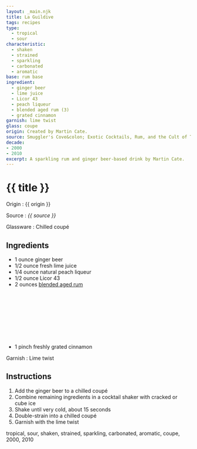 ```yaml
---
layout: _main.njk
title: La Guildive
tags: recipes
type:
  - tropical
  - sour
characteristic:
  - shaken
  - strained
  - sparkling
  - carbonated
  - aromatic
base: rum base
ingredient:
  - ginger beer
  - lime juice
  - Licor 43
  - peach liqueur
  - blended aged rum (3)
  - grated cinnamon
garnish: lime twist
glass: coupe
origin: Created by Martin Cate.
source: Smuggler's Cove&colon; Exotic Cocktails, Rum, and the Cult of Tiki
decade:
- 2000
- 2010
excerpt: A sparkling rum and ginger beer-based drink by Martin Cate.
---
```

<!-- markdownlint-disable MD025 -->
# {{ title }}
<!-- markdownlint-enable MD025 -->

Origin
  : {{ origin }}

Source
  : <cite><span data-pagefind-filter="Source">{{ source }}</span></cite>

Glassware
  : Chilled coupé

## Ingredients

* 1 ounce ginger beer
* 1/2 ounce fresh lime juice
* 1/4 ounce natural peach liqueur
* 1/2 ounce Licor 43
* 2 ounces [blended aged rum](/rums/05-rum-blended-aged/)<icon-l space="1em" class="bigger" label="(3)"><span class="with-icon"><svg class="icon"><use href="/assets/images/icons/circle-3.svg#circle-3"></use></svg></span></icon-l>
* 1 pinch freshly grated cinnamon

Garnish
  : <span data-pagefind-filter="Garnish">Lime twist</span>

## Instructions

1. Add the ginger beer to a chilled coupé
2. Combine remaining ingredients in a cocktail shaker with cracked or cube ice
3. Shake until very cold, about 15 seconds
4. Double-strain into a chilled coupé
5. Garnish with the lime twist

<div
  class="sr-only"
  data-cat[0]="Drink"
  data-type[0]="Tropical"
  data-type[1]="Sour"
  data-char[0]="Shaken"
  data-char[1]="Strained"
  data-char[2]="Sparkling"
  data-char[3]="Carbonated"
  data-char[4]="Aromatic"
  data-base[0]="Rum/Cane spirits"
  data-ingredient[0]="Ginger beer"
  data-ingredient[1]="Lime juice"
  data-ingredient[2]="Licor 43"
  data-ingredient[3]="Peach liqueur"
  data-ingredient[4]="Blended aged rum [3]"
  data-ingredient[5]="Cinnamon, grated"
  data-pantry[0]="Cinnamon, grated"
  data-juice[0]="Lime juice"
  data-liquor[0]="Licor 43"
  data-liquor[1]="Peach liqueur"
  data-liquor[2]="Blended aged rum [3]"
  data-soda[0]="Ginger beer"
  data-origin[0]="Martin Cate"
  data-glass[0]="Coupé"
  data-decade[0]="2000"
  data-decade[1]="2010"
  data-pagefind-filter="
    Category[data-cat[0]],
    Type[data-type[0]],
    Type[data-type[1]],
    Characteristic[data-char[0]],
    Characteristic[data-char[1]],
    Characteristic[data-char[2]],
    Characteristic[data-char[3]],
    Characteristic[data-char[4]],
    Base[data-base[0]],
    Ingredient[data-ingredient[0]],
    Ingredient[data-ingredient[1]],
    Ingredient[data-ingredient[2]],
    Ingredient[data-ingredient[3]],
    Ingredient[data-ingredient[4]],
    Ingredient[data-ingredient[5]],
    Pantry[data-pantry[0]],
    Juice[data-juice[0]],
    Liquor[data-liquor[0]],
    Liquor[data-liquor[1]],
    Liquor[data-liquor[2]],
    Soda & seltzer[data-soda[0]],
    Origin[data-origin[0]],
    Glassware[data-glass[0]],
    Decade[data-decade[0]],
    Decade[data-decade[1]]
  "
>
</div>

<div class="keywords" aria-hidden>tropical, sour, shaken, strained, sparkling, carbonated, aromatic, coupe, 2000, 2010</div>
